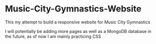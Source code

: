 # Music-City-Gymnastics-Website
This my attempt to build a responsive website for Music City Gymnastics

I will potentially be adding more pages as well as a MongoDB database in the future, as of now I am mainly practicing CSS
